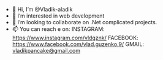 - 👋 Hi, I’m @Vladik-aladik
- 👀 I’m interested in web development
- 💞️ I’m looking to collaborate on .Net complicated projects.
- 📫 You can reach e on:
INSTAGRAM: https://www.instagram.com/vldgznk/
FACEBOOK: https://www.facebook.com/vlad.guzenko.9/
GMAIL: vladikpancake@gmail.com

